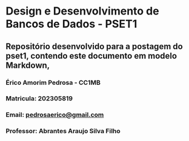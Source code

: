 # Design e Desenvolvimento de Bancos de Dados - PSET1
## Repositório desenvolvido para a postagem do pset1, contendo este documento em modelo Markdown,
### Érico Amorim Pedrosa - CC1MB
### Matricula: 202305819
### Email: pedrosaerico@gmail.com
### Professor: Abrantes Araujo Silva Filho
